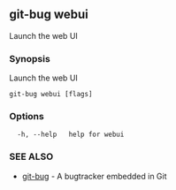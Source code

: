 ## git-bug webui

Launch the web UI

### Synopsis

Launch the web UI

```
git-bug webui [flags]
```

### Options

```
  -h, --help   help for webui
```

### SEE ALSO

* [git-bug](git-bug.md)	 - A bugtracker embedded in Git

